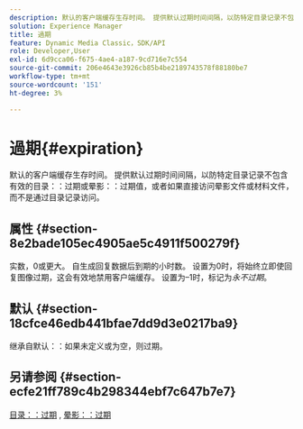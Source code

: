 ```yaml
---
description: 默认的客户端缓存生存时间。 提供默认过期时间间隔，以防特定目录记录不包含有效的目录过期值或晕影过期值，或者如果直接访问晕影文件或材料文件，而不是通过目录记录访问。
solution: Experience Manager
title: 過期
feature: Dynamic Media Classic，SDK/API
role: Developer,User
exl-id: 6d9cca06-f675-4ae4-a187-9cd716e7c554
source-git-commit: 206e4643e3926cb85b4be2189743578f88180be7
workflow-type: tm+mt
source-wordcount: '151'
ht-degree: 3%

---
```


# 過期{#expiration}

默认的客户端缓存生存时间。 提供默认过期时间间隔，以防特定目录记录不包含有效的目录：：过期或晕影：：过期值，或者如果直接访问晕影文件或材料文件，而不是通过目录记录访问。

## 属性 {#section-8e2bade105ec4905ae5c4911f500279f}

实数，0或更大。 自生成回复数据后到期的小时数。 设置为0时，将始终立即使回复图像过期，这会有效地禁用客户端缓存。 设置为–1时，标记为&#x200B;*永不过期*。

## 默认 {#section-18cfce46edb441bfae7dd9d3e0217ba9}

继承自默认：：如果未定义或为空，则过期。

## 另请参阅 {#section-ecfe21ff789c4b298344ebf7c647b7e7}

[目录：：过期](../../../../../ir-api/material-cat/image-rendering-api-ref/c-ir-material-catalog/c-ir-material-data-reference/r-ir-expiration-dataref.md#reference-5e93943abff54c93bf85aae3b911a3ce) , [晕影：：过期](../../../../../ir-api/material-cat/image-rendering-api-ref/c-ir-material-catalog/c-ir-vignette-map-reference/r-ir-expiration-vignette.md#reference-df80829da93e4c0ab3f97a1792d9c74c)
